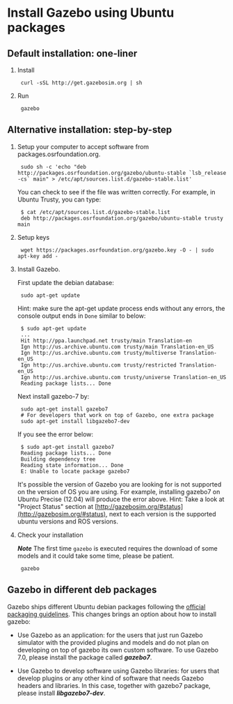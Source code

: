 # Install Gazebo using Ubuntu packages

## Default installation: one-liner

1. Install

        curl -sSL http://get.gazebosim.org | sh

2. Run

        gazebo

## Alternative installation: step-by-step

1. Setup your computer to accept software from packages.osrfoundation.org.

        sudo sh -c 'echo "deb http://packages.osrfoundation.org/gazebo/ubuntu-stable `lsb_release -cs` main" > /etc/apt/sources.list.d/gazebo-stable.list'

    You can check to see if the file was written correctly. For example, in Ubuntu Trusty, you can type:

        $ cat /etc/apt/sources.list.d/gazebo-stable.list
        deb http://packages.osrfoundation.org/gazebo/ubuntu-stable trusty main

1. Setup keys

        wget https://packages.osrfoundation.org/gazebo.key -O - | sudo apt-key add -

1. Install Gazebo.

    First update the debian database:

        sudo apt-get update

    Hint: make sure the apt-get update process ends without any errors, the console output ends in `Done` similar to below:

        $ sudo apt-get update
        ...
        Hit http://ppa.launchpad.net trusty/main Translation-en
        Ign http://us.archive.ubuntu.com trusty/main Translation-en_US
        Ign http://us.archive.ubuntu.com trusty/multiverse Translation-en_US
        Ign http://us.archive.ubuntu.com trusty/restricted Translation-en_US
        Ign http://us.archive.ubuntu.com trusty/universe Translation-en_US
        Reading package lists... Done

    Next install gazebo-7 by:

        sudo apt-get install gazebo7
        # For developers that work on top of Gazebo, one extra package
        sudo apt-get install libgazebo7-dev

    If you see the error below:

        $ sudo apt-get install gazebo7
        Reading package lists... Done
        Building dependency tree
        Reading state information... Done
        E: Unable to locate package gazebo7

    It's possible the version of Gazebo you are looking for is not supported on the version of OS you are using.
    For example, installing gazebo7 on Ubuntu Precise (12.04) will produce the error above.
    Hint: Take a look at "Project Status" section at [http://gazebosim.org/#status](http://gazebosim.org/#status), next to each version is the supported ubuntu versions and ROS versions.


1. Check your installation

    ***Note*** The first time `gazebo` is executed requires the download of some models and it could take some time, please be patient.

        gazebo

## Gazebo in different deb packages

Gazebo ships different Ubuntu debian packages following the [official packaging
guidelines](https://www.debian.org/doc/manuals/maint-guide/). This changes
brings an option about how to install gazebo:

 * Use Gazebo as an application: for the users that just run Gazebo simulator
   with the provided plugins and models and do not plan on developing on top of
   gazebo its own custom software. To use Gazebo 7.0, please install the package
   called ***gazebo7***.

 * Use Gazebo to develop software using Gazebo libraries: for users that
   develop plugins or any other kind of software that needs Gazebo headers and
   libraries. In this case, together with gazebo7 package, please install
   ***libgazebo7-dev***.
